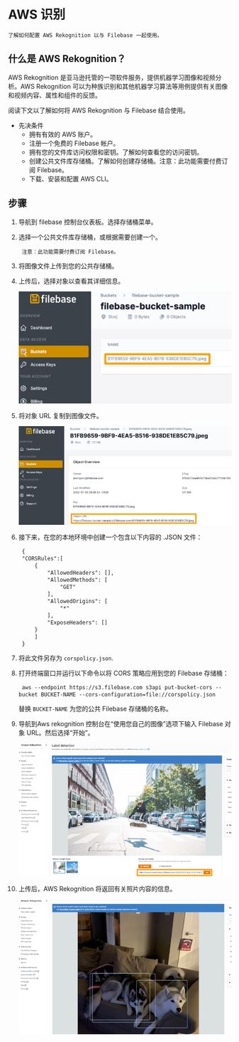 # AWS 识别
	了解如何配置 AWS Rekognition 以与 Filebase 一起使用。
## 什么是 AWS Rekognition？
AWS Rekognition 是亚马逊托管的一项软件服务，提供机器学习图像和视频分析。AWS Rekognition 可以为种族识别和其他机器学习算法等用例提供有关图像和视频内容、属性和组件的反馈。

阅读下文以了解如何将 AWS Rekognition 与 Filebase 结合使用。

- 先决条件
	- 拥有有效的 AWS 账户。
	- 注册一个免费的 Filebase 帐户。
	- 拥有您的文件库访问权限和密钥。了解如何查看您的访问密钥。
	- 创建公共文件库存储桶。了解如何创建存储桶。注意：此功能需要付费订阅 Filebase。
	- 下载、安装和配置 AWS CLI。

## 步骤	
1. 导航到 filebase 控制台仪表板。选择存储桶菜单。
2. 选择一个公共文件库存储桶，或根据需要创建一个。

		注意：此功能需要付费订阅 Filebase。
3. 将图像文件上传到您的公共存储桶。
4. 上传后，选择对象以查看其详细信息。

	![](./pic/filebase.png)
5. 将对象 URL 复制到图像文件。

	![](./pic/filebase1.png)
6. 接下来，在您的本地环境中创建一个包含以下内容的 .JSON 文件：

		{
		"CORSRules":[
		    {
		        "AllowedHeaders": [],
		        "AllowedMethods": [
		            "GET"
		        ],
		        "AllowedOrigins": [
		            "*"
		        ],
		        "ExposeHeaders": []
		    }
		    ]
		}
7. 将此文件另存为 `corspolicy.json`.
8. 打开终端窗口并运行以下命令以将 CORS 策略应用到您的 Filebase 存储桶：

		aws --endpoint https://s3.filebase.com s3api put-bucket-cors --bucket BUCKET-NAME --cors-configuration=file://corspolicy.json
	替换 `BUCKET-NAME` 为您的公共 Filebase 存储桶的名称。
9. 导航到Aws rekognition 控制台在“使用您自己的图像”选项下输入 Filebase 对象 URL。然后选择“开始”。

	![](./pic/awsRek.png)
10. 上传后，AWS Rekognition 将返回有关照片内容的信息。

	![](./pic/awsRek1.png)
